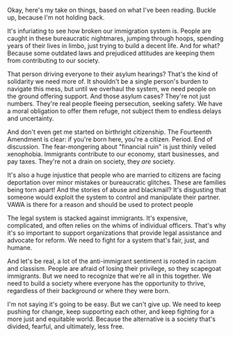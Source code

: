 Okay, here's my take on things, based on what I've been reading. Buckle up, because I'm not holding back.

It's infuriating to see how broken our immigration system is. People are caught in these bureaucratic nightmares, jumping through hoops, spending years of their lives in limbo, just trying to build a decent life. And for what? Because some outdated laws and prejudiced attitudes are keeping them from contributing to our society.

That person driving everyone to their asylum hearings? That's the kind of solidarity we need more of. It shouldn't be a single person's burden to navigate this mess, but until we overhaul the system, we need people on the ground offering support. And those asylum cases? They're not just numbers. They're real people fleeing persecution, seeking safety. We have a moral obligation to offer them refuge, not subject them to endless delays and uncertainty.

And don't even get me started on birthright citizenship. The Fourteenth Amendment is clear: if you're born here, you're a citizen. Period. End of discussion. The fear-mongering about "financial ruin" is just thinly veiled xenophobia. Immigrants contribute to our economy, start businesses, and pay taxes. They're not a drain on society, they *are* society.

It's also a huge injustice that people who are married to citizens are facing deportation over minor mistakes or bureaucratic glitches.  These are families being torn apart!  And the stories of abuse and blackmail?  It's disgusting that someone would exploit the system to control and manipulate their partner. VAWA is there for a reason and should be used to protect people

The legal system is stacked against immigrants. It's expensive, complicated, and often relies on the whims of individual officers. That's why it's so important to support organizations that provide legal assistance and advocate for reform. We need to fight for a system that's fair, just, and humane.

And let's be real, a lot of the anti-immigrant sentiment is rooted in racism and classism. People are afraid of losing their privilege, so they scapegoat immigrants. But we need to recognize that we're all in this together. We need to build a society where everyone has the opportunity to thrive, regardless of their background or where they were born.

I'm not saying it's going to be easy. But we can't give up. We need to keep pushing for change, keep supporting each other, and keep fighting for a more just and equitable world. Because the alternative is a society that's divided, fearful, and ultimately, less free.